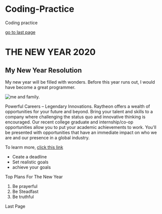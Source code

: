 # Coding-Practice
Coding practice
<main>
  
  <a href="#footer">go to last page</a>
<h1>THE NEW YEAR 2020</h1>
<h2>My New Year Resolution</h2>
</main>

<p>My new year will be filled with wonders. Before this year runs out, I would have become a great programmer.</p>

<img src="https://photos.google.com/photo/AF1QipN7G0EjF8n2dUNNDRs_h15hNS_CI1CrCZVMvxsy" alt="me and family.">

<p>Powerful Careers – Legendary Innovations. Raytheon offers a wealth of opportunities for your future and beyond. Bring your talent and skills to a company where challenging the status quo and innovative thinking is encouraged. Our recent college graduate and internship/co-op opportunities allow you to put your academic achievements to work. You'll be presented with opportunities that have an immediate impact on who we are and our presence in a global industry.</p>

<p> 
  To learm more, <a href="#" target="_blank">click this link</a>
  </p>
  <ul>
  <li>Ceate a deadline</li>
  <li> Set realistic goals</li>
  <li> achieve your goals</li>
  </ul>
  <p>Top Plans For The New Year</P>
  <ol>
  <li>Be prayerful</li>
  <li>Be Steadfast</li>
  <li>Be truthful</li>
  </ol>


<footer id="footer">Last Page</footer>

